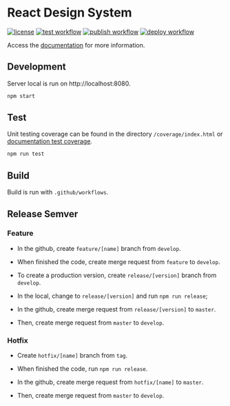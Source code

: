 # React Design System

[![license](https://img.shields.io/badge/license-MIT-blue.svg)](https://github.com/diegoavieira/rdsystem/blob/master/LICENSE)
[![test workflow](https://github.com/diegoavieira/rdsystem/actions/workflows/test.yml/badge.svg)](https://github.com/diegoavieira/rdsystem/actions/workflows/test.yml)
[![publish workflow](https://github.com/diegoavieira/rdsystem/actions/workflows/publish.yml/badge.svg)](https://github.com/diegoavieira/rdsystem/actions/workflows/publish.yml)
[![deploy workflow](https://github.com/diegoavieira/rdsystem/actions/workflows/deploy.yml/badge.svg)](https://github.com/diegoavieira/rdsystem/actions/workflows/deploy.yml)

Access the [documentation](https://diegoavieira.github.io/rdsystem) for more information.

## Development

Server local is run on http://localhost:8080.

```sh
npm start
```

## Test

Unit testing coverage can be found in the directory `/coverage/index.html` or [documentation test coverage](https://diegoavieira.github.io/rdsystem/coverage/index.html).

```sh
npm run test
```

## Build

Build is run with `.github/workflows`.

## Release Semver

### Feature

- In the github, create `feature/[name]` branch from `develop`.

- When finished the code, create merge request from `feature` to `develop`.

- To create a production version, create `release/[version]` branch from `develop`.

- In the local, change to `release/[version]` and run `npm run release`;

- In the github, create merge request from `release/[version]` to `master`.

- Then, create merge request from `master` to `develop`.

### Hotfix

- Create `hotfix/[name]` branch from `tag`.

- When finished the code, run `npm run release`.

- In the github, create merge request from `hotfix/[name]` to `master`.

- Then, create merge request from `master` to `develop`.
